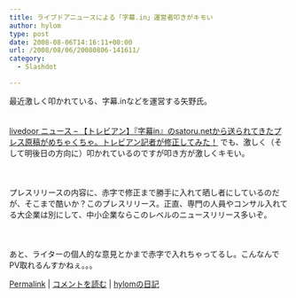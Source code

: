 ```yaml
---
title: ライブドアニュースによる「字幕.in」運営者叩きがキモい
author: hylom
type: post
date: 2008-08-06T14:16:11+00:00
url: /2008/08/06/20080806-141611/
category:
  - Slashdot

---
```

最近激しく叩かれている、字幕.inなどを運営する矢野氏。  
</br>   
  [livedoor ニュース &#8211; 【トレビアン】『字幕in』のsatoru.netから送られてきたプレス原稿がめちゃくちゃ。トレビアン記者が修正してみた！][1] でも、激しく（そして明後日の方向に）叩かれているのですが叩き方が激しくキモい。</br>  
</br>   
プレスリリースの内容に、赤字で修正まで勝手に入れて晒し者にしているのだが、そこまで酷いか？このプレスリリース。正直、専門の人員やコンサル入れてる大企業は別にして、中小企業ならこのレベルのニュースリリース多いぞ。</br>  
</br>   
あと、ライターの個人的な意見とかまで赤字で入れちゃってるし。こんなんでPV取れるんすかねぇ。。。 

   [Permalink][2] |    [コメントを読む][3] |    [hylomの日記][4] 

</br>

 [1]: http://news.livedoor.com/article/detail/3261473/
 [2]: http://slashdot.jp/~hylom/journal/448365
 [3]: http://slashdot.jp/~hylom/journal/448365#acomments
 [4]: http://slashdot.jp/~hylom/journal/

